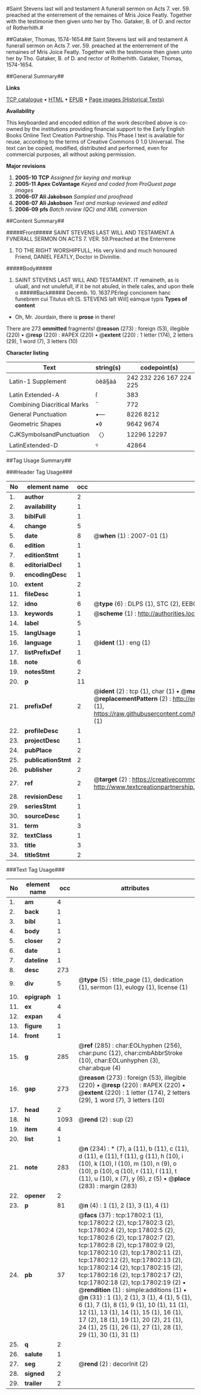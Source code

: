 #Saint Stevens last will and testament A funerall sermon on Acts 7. ver. 59. preached at the enterrement of the remaines of Mris Joice Featly. Together with the testimonie then given unto her by Tho. Gataker, B. of D. and rector of Rotherhith.#

##Gataker, Thomas, 1574-1654.##
Saint Stevens last will and testament A funerall sermon on Acts 7. ver. 59. preached at the enterrement of the remaines of Mris Joice Featly. Together with the testimonie then given unto her by Tho. Gataker, B. of D. and rector of Rotherhith.
Gataker, Thomas, 1574-1654.

##General Summary##

**Links**

[TCP catalogue](http://www.ota.ox.ac.uk/tcp/)  • 
[HTML](http://tei.it.ox.ac.uk/tcp/Texts-HTML/free/A01/A01547.html)  • 
[EPUB](http://tei.it.ox.ac.uk/tcp/Texts-EPUB/free/A01/A01547.epub) • 
[Page images (Historical Texts)](https://data.historicaltexts.jisc.ac.uk/view?pubId=eebo-99852478e&pageId=eebo-99852478e-17802-1)

**Availability**

This keyboarded and encoded edition of the
	       work described above is co-owned by the institutions
	       providing financial support to the Early English Books
	       Online Text Creation Partnership. This Phase I text is
	       available for reuse, according to the terms of Creative
	       Commons 0 1.0 Universal. The text can be copied,
	       modified, distributed and performed, even for
	       commercial purposes, all without asking permission.

**Major revisions**

1. __2005-10__ __TCP__ *Assigned for keying and markup*
1. __2005-11__ __Apex CoVantage__ *Keyed and coded from ProQuest page images*
1. __2006-07__ __Ali Jakobson__ *Sampled and proofread*
1. __2006-07__ __Ali Jakobson__ *Text and markup reviewed and edited*
1. __2006-09__ __pfs__ *Batch review (QC) and XML conversion*

##Content Summary##

#####Front#####
SAINT STEVENS LAST WILL AND TESTAMENT.A FVNERALL SERMON ON ACTS 7. VER. 59.Preached at the Enterreme
1. TO THE RIGHT WORSHIPFULL, His very kind and much honoured Friend, DANIEL FEATLY, Doctor in Divinitie.

#####Body#####

1. SAINT STEVENS LAST WILL AND TESTAMENT.
IT remaineth, as is uſuall, and not unuſefull, if it be not abuſed, in theſe caſes, and upon theſe o
#####Back#####
Decemb. 10. 1637.PErlegi concionem hanc funebrem cui Titulus eſt [S. STEVENS laſt Will] eámque typis
**Types of content**

  * Oh, Mr. Jourdain, there is **prose** in there!

There are 273 **ommitted** fragments! 
 @__reason__ (273) : foreign (53), illegible (220)  •  @__resp__ (220) : #APEX (220)  •  @__extent__ (220) : 1 letter (174), 2 letters (29), 1 word (7), 3 letters (10)

**Character listing**


|Text|string(s)|codepoint(s)|
|---|---|---|
|Latin-1 Supplement|òèâ§àá|242 232 226 167 224 225|
|Latin Extended-A|ſ|383|
|Combining             Diacritical Marks|̄|772|
|General Punctuation|•—|8226 8212|
|Geometric Shapes|▪◊|9642 9674|
|CJKSymbolsandPunctuation|〈〉|12296 12297|
|LatinExtended-D|ꝰ|42864|

##Tag Usage Summary##

###Header Tag Usage###

|No|element name|occ|attributes|
|---|---|---|---|
|1.|__author__|2||
|2.|__availability__|1||
|3.|__biblFull__|1||
|4.|__change__|5||
|5.|__date__|8| @__when__ (1) : 2007-01 (1)|
|6.|__edition__|1||
|7.|__editionStmt__|1||
|8.|__editorialDecl__|1||
|9.|__encodingDesc__|1||
|10.|__extent__|2||
|11.|__fileDesc__|1||
|12.|__idno__|6| @__type__ (6) : DLPS (1), STC (2), EEBO-CITATION (1), PROQUEST (1), VID (1)|
|13.|__keywords__|1| @__scheme__ (1) : http://authorities.loc.gov/ (1)|
|14.|__label__|5||
|15.|__langUsage__|1||
|16.|__language__|1| @__ident__ (1) : eng (1)|
|17.|__listPrefixDef__|1||
|18.|__note__|6||
|19.|__notesStmt__|2||
|20.|__p__|11||
|21.|__prefixDef__|2| @__ident__ (2) : tcp (1), char (1)  •  @__matchPattern__ (2) : ([0-9\-]+):([0-9IVX]+) (1), (.+) (1)  •  @__replacementPattern__ (2) : http://eebo.chadwyck.com/downloadtiff?vid=$1&page=$2 (1), https://raw.githubusercontent.com/textcreationpartnership/Texts/master/tcpchars.xml#$1 (1)|
|22.|__profileDesc__|1||
|23.|__projectDesc__|1||
|24.|__pubPlace__|2||
|25.|__publicationStmt__|2||
|26.|__publisher__|2||
|27.|__ref__|2| @__target__ (2) : https://creativecommons.org/publicdomain/zero/1.0/ (1), http://www.textcreationpartnership.org/docs/. (1)|
|28.|__revisionDesc__|1||
|29.|__seriesStmt__|1||
|30.|__sourceDesc__|1||
|31.|__term__|3||
|32.|__textClass__|1||
|33.|__title__|3||
|34.|__titleStmt__|2||


###Text Tag Usage###

|No|element name|occ|attributes|
|---|---|---|---|
|1.|__am__|4||
|2.|__back__|1||
|3.|__bibl__|1||
|4.|__body__|1||
|5.|__closer__|2||
|6.|__date__|1||
|7.|__dateline__|1||
|8.|__desc__|273||
|9.|__div__|5| @__type__ (5) : title_page (1), dedication (1), sermon (1), eulogy (1), license (1)|
|10.|__epigraph__|1||
|11.|__ex__|4||
|12.|__expan__|4||
|13.|__figure__|1||
|14.|__front__|1||
|15.|__g__|285| @__ref__ (285) : char:EOLhyphen (256), char:punc (12), char:cmbAbbrStroke (10), char:EOLunhyphen (3), char:abque (4)|
|16.|__gap__|273| @__reason__ (273) : foreign (53), illegible (220)  •  @__resp__ (220) : #APEX (220)  •  @__extent__ (220) : 1 letter (174), 2 letters (29), 1 word (7), 3 letters (10)|
|17.|__head__|2||
|18.|__hi__|1093| @__rend__ (2) : sup (2)|
|19.|__item__|4||
|20.|__list__|1||
|21.|__note__|283| @__n__ (234) : * (7), a (11), b (11), c (11), d (11), e (11), f (11), g (11), h (10), i (10), k (10), l (10), m (10), n (9), o (10), p (10), q (10), r (11), ſ (11), t (11), u (10), x (7), y (6), z (5)  •  @__place__ (283) : margin (283)|
|22.|__opener__|2||
|23.|__p__|81| @__n__ (4) : 1 (1), 2 (1), 3 (1), 4 (1)|
|24.|__pb__|37| @__facs__ (37) : tcp:17802:1 (1), tcp:17802:2 (2), tcp:17802:3 (2), tcp:17802:4 (2), tcp:17802:5 (2), tcp:17802:6 (2), tcp:17802:7 (2), tcp:17802:8 (2), tcp:17802:9 (2), tcp:17802:10 (2), tcp:17802:11 (2), tcp:17802:12 (2), tcp:17802:13 (2), tcp:17802:14 (2), tcp:17802:15 (2), tcp:17802:16 (2), tcp:17802:17 (2), tcp:17802:18 (2), tcp:17802:19 (2)  •  @__rendition__ (1) : simple:additions (1)  •  @__n__ (31) : 1 (1), 2 (1), 3 (1), 4 (1), 5 (1), 6 (1), 7 (1), 8 (1), 9 (1), 10 (1), 11 (1), 12 (1), 13 (1), 14 (1), 15 (1), 16 (1), 17 (2), 18 (1), 19 (1), 20 (2), 21 (1), 24 (1), 25 (1), 26 (1), 27 (1), 28 (1), 29 (1), 30 (1), 31 (1)|
|25.|__q__|2||
|26.|__salute__|1||
|27.|__seg__|2| @__rend__ (2) : decorInit (2)|
|28.|__signed__|2||
|29.|__trailer__|2||

